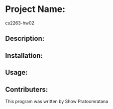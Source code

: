 # Project Name:
cs2263-hw02
## Description: 
## Installation: 
## Usage: 

## Contributers: 
This program was written by Show Pratoomratana

